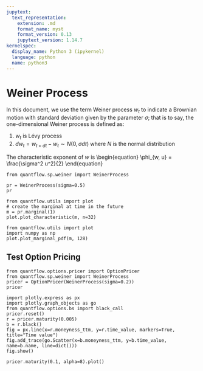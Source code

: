 ```yaml
---
jupytext:
  text_representation:
    extension: .md
    format_name: myst
    format_version: 0.13
    jupytext_version: 1.14.7
kernelspec:
  display_name: Python 3 (ipykernel)
  language: python
  name: python3
---
```


# Weiner Process

In this document, we use the term Weiner process $w_t$ to indicate a Brownian motion with standard deviation given by the parameter $\sigma$; that is to say, the one-dimensional Weiner process is defined as:

1. $w_t$ is Lévy process
2. $d w_t = w_{t+dt}-w_t \sim N\left(0, \sigma dt\right)$ where $N$ is the normal distribution

The characteristic exponent of $w$ is
\begin{equation}
    \phi_{w, u} = \frac{\sigma^2 u^2}{2}
\end{equation}

```{code-cell} ipython3
from quantflow.sp.weiner import WeinerProcess

pr = WeinerProcess(sigma=0.5)
pr
```

```{code-cell} ipython3
from quantflow.utils import plot
# create the marginal at time in the future
m = pr.marginal(1)
plot.plot_characteristic(m, n=32)
```

```{code-cell} ipython3
from quantflow.utils import plot
import numpy as np
plot.plot_marginal_pdf(m, 128)
```

## Test Option Pricing

```{code-cell} ipython3
from quantflow.options.pricer import OptionPricer
from quantflow.sp.weiner import WeinerProcess
pricer = OptionPricer(WeinerProcess(sigma=0.2))
pricer
```

```{code-cell} ipython3
import plotly.express as px
import plotly.graph_objects as go
from quantflow.options.bs import black_call
pricer.reset()
r = pricer.maturity(0.005)
b = r.black()
fig = px.line(x=r.moneyness_ttm, y=r.time_value, markers=True, title="Time value")
fig.add_trace(go.Scatter(x=b.moneyness_ttm, y=b.time_value, name=b.name, line=dict()))
fig.show()
```

```{code-cell} ipython3
pricer.maturity(0.1, alpha=8).plot()
```

